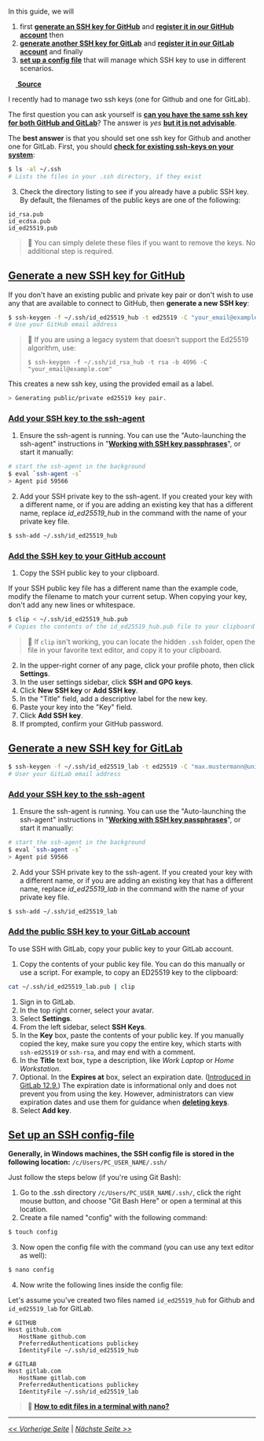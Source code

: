 In this guide, we will
1. first [**generate an SSH key for GitHub**](#generate-a-new-ssh-key-for-github) and [**register it in our GitHub account**](add-the-ssh-key-to-your-github-account) then
2. [**generate another SSH key for GitLab**](generate-a-new-ssh-key-for-gitlab) and [**register it in our GitLab account**](add-the-public-ssh-key-to-your-gitlab-account) and finally
3. [**set up a config file**](set-up-an-ssh-config-file) that will manage which SSH key to use in different scenarios.

[<img src="https://upload.wikimedia.org/wikipedia/commons/thumb/9/91/Octicons-mark-github.svg/2048px-Octicons-mark-github.svg.png" width="15"/> **Source**](https://gist.github.com/marcoandre1/4b0fbca83104e08d3e729a25a0cba4eb)

I recently had to manage two ssh keys (one for Github and one for GitLab).

The first question you can ask yourself is [**can you have the same ssh key for both GitHub and GitLab**](https://stackoverflow.com/questions/56285972/can-you-and-is-it-advisable-to-use-the-same-ssh-key-for-github-and-gitlab-gitbuc)? The answer is *yes* [**but it is not advisable**](https://stackoverflow.com/a/56285988).

The **best answer** is that you should set one ssh key for Github and another one for GitLab. First, you should [**check for existing ssh-keys on your system**](https://docs.github.com/en/github/authenticating-to-github/checking-for-existing-ssh-keys):

```bash
$ ls -al ~/.ssh
# Lists the files in your .ssh directory, if they exist
```

3. Check the directory listing to see if you already have a public SSH key. By default, the filenames of the public keys are one of the following:

```console
id_rsa.pub
id_ecdsa.pub
id_ed25519.pub
```

> 🔎 You can simply delete these files if you want to remove the keys. No additional step is required.

## [**Generate a new SSH key for GitHub**](https://docs.github.com/en/authentication/connecting-to-github-with-ssh/generating-a-new-ssh-key-and-adding-it-to-the-ssh-agent#generating-a-new-ssh-key)

If you don't have an existing public and private key pair or don't wish to use any that are available to connect to GitHub, then **generate a new SSH key**:

```bash
$ ssh-keygen -f ~/.ssh/id_ed25519_hub -t ed25519 -C "your_email@example.com"
# Use your GitHub email address
```

> 🔎 If you are using a legacy system that doesn't support the Ed25519 algorithm, use: 
> 
> `$ ssh-keygen -f ~/.ssh/id_rsa_hub -t rsa -b 4096 -C "your_email@example.com"`

This creates a new ssh key, using the provided email as a label. 

```bash
> Generating public/private ed25519 key pair.
```

### [**Add your SSH key to the ssh-agent**](https://docs.github.com/en/github/authenticating-to-github/generating-a-new-ssh-key-and-adding-it-to-the-ssh-agent#adding-your-ssh-key-to-the-ssh-agent)

1. Ensure the ssh-agent is running. You can use the "Auto-launching the ssh-agent" instructions in "[**Working with SSH key passphrases**](https://docs.github.com/en/github/authenticating-to-github/working-with-ssh-key-passphrases)", or start it manually:

```bash
# start the ssh-agent in the background
$ eval `ssh-agent -s`
> Agent pid 59566
```

2. Add your SSH private key to the ssh-agent. If you created your key with a different name, or if you are adding an existing key that has a different name, replace *id_ed25519_hub* in the command with the name of your private key file.

```bash
$ ssh-add ~/.ssh/id_ed25519_hub
```

### [**Add the SSH key to your GitHub account**](https://docs.github.com/en/github/authenticating-to-github/adding-a-new-ssh-key-to-your-github-account)

1. Copy the SSH public key to your clipboard.

If your SSH public key file has a different name than the example code, modify the filename to match your current setup. When copying your key, don't add any new lines or whitespace.

```bash
$ clip < ~/.ssh/id_ed25519_hub.pub
# Copies the contents of the id_ed25519_hub.pub file to your clipboard
```

> 🔎  If `clip` isn't working, you can locate the hidden `.ssh` folder, open the file in your favorite text editor, and copy it to your clipboard.

2. In the upper-right corner of any page, click your profile photo, then click **Settings**. 
3. In the user settings sidebar, click **SSH and GPG keys**. 
4. Click **New SSH key** or **Add SSH key**. 
5. In the "Title" field, add a descriptive label for the new key.
6. Paste your key into the "Key" field. 
7. Click **Add SSH key**. 
8. If prompted, confirm your GitHub password. 

## [**Generate a new SSH key for GitLab**](https://docs.gitlab.com/ee/ssh/)

```bash
$ ssh-keygen -f ~/.ssh/id_ed25519_lab -t ed25519 -C "max.mustermann@uni-bielefeld.de"
# User your GitLab email address
```

### [**Add your SSH key to the ssh-agent**](https://docs.github.com/en/github/authenticating-to-github/generating-a-new-ssh-key-and-adding-it-to-the-ssh-agent#adding-your-ssh-key-to-the-ssh-agent)

1. Ensure the ssh-agent is running. You can use the "Auto-launching the ssh-agent" instructions in "[**Working with SSH key passphrases**](https://docs.github.com/en/github/authenticating-to-github/working-with-ssh-key-passphrases)", or start it manually:

```bash
# start the ssh-agent in the background
$ eval `ssh-agent -s`
> Agent pid 59566
```

2. Add your SSH private key to the ssh-agent. If you created your key with a different name, or if you are adding an existing key that has a different name, replace _id_ed25519_lab_ in the command with the name of your private key file.

```bash
$ ssh-add ~/.ssh/id_ed25519_lab
```

### [**Add the public SSH key to your GitLab account**](https://docs.gitlab.com/ee/ssh/#add-an-ssh-key-to-your-gitlab-account)

To use SSH with GitLab, copy your public key to your GitLab account.

1. Copy the contents of your public key file. You can do this manually or use a script. For example, to copy an ED25519 key to the clipboard: 

```bash
cat ~/.ssh/id_ed25519_lab.pub | clip
```

1. Sign in to GitLab.
2. In the top right corner, select your avatar.
3. Select **Settings**.
4. From the left sidebar, select **SSH Keys**.
5. In the **Key** box, paste the contents of your public key. If you manually copied the key, make sure you copy the entire key, which starts with `ssh-ed25519` or `ssh-rsa`, and may end with a comment.
6. In the **Title** text box, type a description, like _Work Laptop_ or _Home Workstation_.
7. Optional. In the **Expires at** box, select an expiration date. ([Introduced in GitLab 12.9.](https://gitlab.com/gitlab-org/gitlab/-/issues/36243)) The expiration date is informational only and does not prevent you from using the key. However, administrators can view expiration dates and use them for guidance when [**deleting keys**](https://docs.gitlab.com/ee/user/admin_area/credentials_inventory.html#delete-a-users-ssh-key).
8. Select **Add key**.

## [**Set up an SSH config-file**](https://stackoverflow.com/a/56536275)

**Generally, in Windows machines, the SSH config file is stored in the following location:** `/c/Users/PC_USER_NAME/.ssh/`

Just follow the steps below (if you're using Git Bash):

1. Go to the .ssh directory `/c/Users/PC_USER_NAME/.ssh/`, click the right mouse button, and choose "Git Bash Here" or open a terminal at this location.
2. Create a file named "config" with the following command:

```bash
$ touch config
```

3. Now open the config file with the command (you can use any text editor as well):

```bash
$ nano config
```

4. Now write the following lines inside the config file:

Let's assume you've created two files named `id_ed25519_hub` for Github and `id_ed25519_lab` for GitLab.

```
# GITHUB
Host github.com
   HostName github.com
   PreferredAuthentications publickey
   IdentityFile ~/.ssh/id_ed25519_hub

# GITLAB
Host gitlab.com
   HostName gitlab.com
   PreferredAuthentications publickey
   IdentityFile ~/.ssh/id_ed25519_lab
```

> 🔎 [**How to edit files in a terminal with nano?**](https://askubuntu.com/questions/54221/how-to-edit-files-in-a-terminal-with-nano)

---

[*<< Vorherige Seite*](introduction-to-git) | [*Nächste Seite >>*](set-up-flutter-sdk)